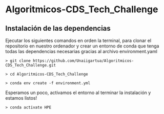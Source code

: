 # Algoritmicos-CDS_Tech_Challenge

## Instalación de las dependencias
Ejecutar los siguientes comandos en orden la terminal, para clonar el repositorio en nuestro ordenador y crear un entorno de conda que tenga todas las dependencias necesarias gracias al archivo environment.yaml

```> git clone https://github.com/Unaiigartua/Algoritmicos-CDS_Tech_Challenge.git```

```> cd Algoritmicos-CDS_Tech_Challenge```

```> conda env create -f environment.yml```

Esperamos un poco, activamos el entorno al terminar la instalación y estamos listos!

```> conda activate HPE```
